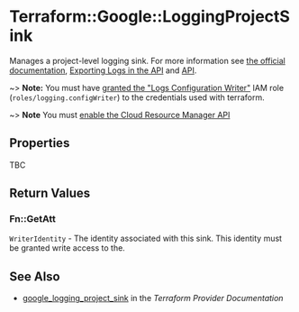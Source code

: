 # Terraform::Google::LoggingProjectSink

Manages a project-level logging sink. For more information see
[the official documentation](https://cloud.google.com/logging/docs/),
[Exporting Logs in the API](https://cloud.google.com/logging/docs/api/tasks/exporting-logs)
and
[API](https://cloud.google.com/logging/docs/reference/v2/rest/).

~> **Note:** You must have [granted the "Logs Configuration Writer"](https://cloud.google.com/logging/docs/access-control) IAM role (`roles/logging.configWriter`) to the credentials used with terraform.

~> **Note** You must [enable the Cloud Resource Manager API](https://console.cloud.google.com/apis/library/cloudresourcemanager.googleapis.com)

## Properties

TBC

## Return Values

### Fn::GetAtt

`WriterIdentity` - The identity associated with this sink. This identity must be granted write access to the.

## See Also

* [google_logging_project_sink](https://www.terraform.io/docs/providers/google/r/logging_project_sink.html) in the _Terraform Provider Documentation_